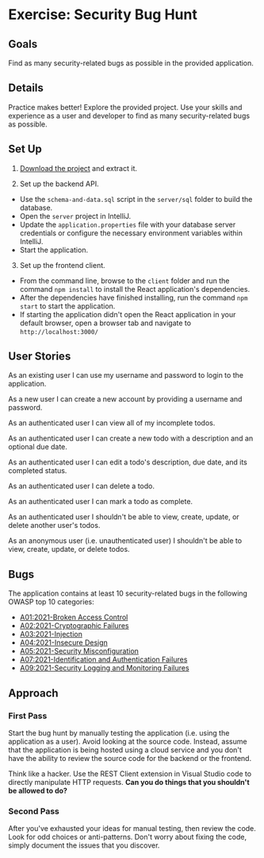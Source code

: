 # Exercise: Security Bug Hunt

## Goals

Find as many security-related bugs as possible in the provided application.

## Details

Practice makes better! Explore the provided project. Use your skills and experience as a user and developer to find as many security-related bugs as possible.

## Set Up

1. [Download the project](../assets/todos.zip) and extract it.

2. Set up the backend API.

* Use the `schema-and-data.sql` script in the `server/sql` folder to build the database.
* Open the `server` project in IntelliJ.
* Update the `application.properties` file with your database server credentials or configure the necessary environment variables within IntelliJ.
* Start the application.

3. Set up the frontend client.

* From the command line, browse to the `client` folder and run the command `npm install` to install the React application's dependencies.
* After the dependencies have finished installing, run the command `npm start` to start the application.
* If starting the application didn't open the React application in your default browser, open a browser tab and navigate to `http://localhost:3000/`

## User Stories

As an existing user I can use my username and password to login to the application.

As a new user I can create a new account by providing a username and password.

As an authenticated user I can view all of my incomplete todos.

As an authenticated user I can create a new todo with a description and an optional due date.

As an authenticated user I can edit a todo's description, due date, and its completed status.

As an authenticated user I can delete a todo.

As an authenticated user I can mark a todo as complete.

As an authenticated user I shouldn't be able to view, create, update, or delete another user's todos.

As an anonymous user (i.e. unauthenticated user) I shouldn't be able to view, create, update, or delete todos.

## Bugs

The application contains at least 10 security-related bugs in the following OWASP top 10 categories:

* [A01:2021-Broken Access Control](https://owasp.org/Top10/A01_2021-Broken_Access_Control/)
* [A02:2021-Cryptographic Failures](https://owasp.org/Top10/A02_2021-Cryptographic_Failures/)
* [A03:2021-Injection](https://owasp.org/Top10/A03_2021-Injection/)
* [A04:2021-Insecure Design](https://owasp.org/Top10/A04_2021-Insecure_Design/)
* [A05:2021-Security Misconfiguration](https://owasp.org/Top10/A05_2021-Security_Misconfiguration/)
* [A07:2021-Identification and Authentication Failures](https://owasp.org/Top10/A07_2021-Identification_and_Authentication_Failures/)
* [A09:2021-Security Logging and Monitoring Failures](https://owasp.org/Top10/A09_2021-Security_Logging_and_Monitoring_Failures/)

## Approach

### First Pass

Start the bug hunt by manually testing the application (i.e. using the application as a user). Avoid looking at the source code. Instead, assume that the application is being hosted using a cloud service and you don't have the ability to review the source code for the backend or the frontend.

Think like a hacker. Use the REST Client extension in Visual Studio code to directly manipulate HTTP requests. **Can you do things that you shouldn't be allowed to do?**

### Second Pass

After you've exhausted your ideas for manual testing, then review the code. Look for odd choices or anti-patterns. Don't worry about fixing the code, simply document the issues that you discover.
